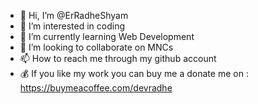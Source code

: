 - 👋 Hi, I’m @ErRadheShyam
- 👀 I’m interested in coding
- 🌱 I’m currently learning Web  Development 
- 💞️ I’m looking to collaborate on MNCs
- 📫 How to reach me through my github account
- 💰 If you like my work you can buy me a donate me on : https://buymeacoffee.com/devradhe


<!---
ErRadheShyam/ErRadheShyam is a ✨ special ✨ repository because its `README.md` (this file) appears on your GitHub profile.
You can click the Preview link to take a look at your changes.
--->
